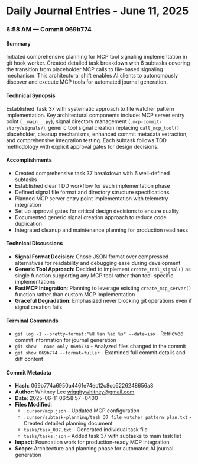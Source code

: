# Daily Journal Entries - June 11, 2025

### 6:58 AM — Commit 069b774

#### Summary

Initiated comprehensive planning for MCP tool signaling implementation in git hook worker. Created detailed task breakdown with 6 subtasks covering the transition from placeholder MCP calls to file-based signaling mechanism. This architectural shift enables AI clients to autonomously discover and execute MCP tools for automated journal generation.

#### Technical Synopsis

Established Task 37 with systematic approach to file watcher pattern implementation. Key architectural components include: MCP server entry point (`__main__.py`), signal directory management (`.mcp-commit-story/signals/`), generic tool signal creation replacing `call_mcp_tool()` placeholder, cleanup mechanisms, enhanced commit metadata extraction, and comprehensive integration testing. Each subtask follows TDD methodology with explicit approval gates for design decisions.

#### Accomplishments

- Created comprehensive task 37 breakdown with 6 well-defined subtasks
- Established clear TDD workflow for each implementation phase
- Defined signal file format and directory structure specifications
- Planned MCP server entry point implementation with telemetry integration
- Set up approval gates for critical design decisions to ensure quality
- Documented generic signal creation approach to reduce code duplication
- Integrated cleanup and maintenance planning for production readiness

#### Technical Discussions

- **Signal Format Decision**: Chose JSON format over compressed alternatives for readability and debugging ease during development
- **Generic Tool Approach**: Decided to implement `create_tool_signal()` as single function supporting any MCP tool rather than tool-specific implementations
- **FastMCP Integration**: Planning to leverage existing `create_mcp_server()` function rather than custom MCP implementation
- **Graceful Degradation**: Emphasized never blocking git operations even if signal creation fails

#### Terminal Commands

- `git log -1 --pretty=format:"%H %an %ad %s" --date=iso` - Retrieved commit information for journal generation
- `git show --name-only 069b774` - Analyzed files changed in the commit
- `git show 069b774 --format=fuller` - Examined full commit details and diff content

#### Commit Metadata

- **Hash**: 069b774a6950a4461e74ec12c8cc6226248656a8
- **Author**: Whitney Lee <wiggitywhitney@gmail.com>
- **Date**: 2025-06-11 06:58:57 -0400
- **Files Modified**: 
  - `.cursor/mcp.json` - Updated MCP configuration
  - `.cursor/subtask-planning/task_37_file_watcher_pattern_plan.txt` - Created detailed planning document
  - `tasks/task_037.txt` - Generated individual task file
  - `tasks/tasks.json` - Added task 37 with subtasks to main task list
- **Impact**: Foundation work for production-ready MCP integration
- **Scope**: Architecture and planning phase for automated AI journal generation 